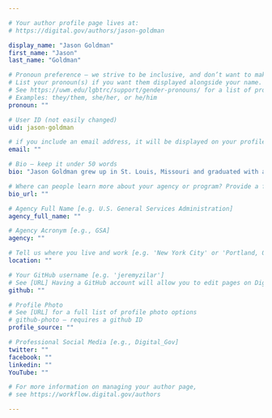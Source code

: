 ```yaml
---

# Your author profile page lives at:
# https://digital.gov/authors/jason-goldman

display_name: "Jason Goldman"
first_name: "Jason"
last_name: "Goldman"

# Pronoun preference — we strive to be inclusive, and don’t want to make assumptions on a person’s first name (be it a gender-neutral name, or is one more common in languages other than English). Learn more http://www.MyPronouns.org
# List your pronoun(s) if you want them displayed alongside your name. Leave it blank and we'll use just your name.
# See https://uwm.edu/lgbtrc/support/gender-pronouns/ for a list of pronouns
# Examples: they/them, she/her, or he/him
pronoun: ""

# User ID (not easily changed)
uid: jason-goldman

# if you include an email address, it will be displayed on your profile page
email: ""

# Bio — keep it under 50 words
bio: "Jason Goldman grew up in St. Louis, Missouri and graduated with a degree in Astrophysics from Princeton University. He was part of the Blogger team acquired by Google in 2003. He worked as a product manager for Google from 2003 to 2006. In 2007, he helped start Twitter Inc where he was Head of Product and served on the board of directors until 2010. Along with Twitter co-founders Ev Williams and Biz Stone he started the Obvious Corporation in 2011 which has helped finance and found companies such as Branch and Medium. In April 2015, he became the first Chief Digital Officer of the White House."

# Where can people learn more about your agency or program? Provide a full URL [e.g. 'https://www.example.gov/']
bio_url: ""

# Agency Full Name [e.g. U.S. General Services Administration]
agency_full_name: ""

# Agency Acronym [e.g., GSA]
agency: ""

# Tell us where you live and work [e.g. 'New York City' or 'Portland, OR']
location: ""

# Your GitHub username [e.g. 'jeremyzilar']
# See [URL] Having a GitHub account will allow you to edit pages on DigitalGov. The image used in your GitHub account can also be used to populate your digital.gov profile photo.
github: ""

# Profile Photo
# See [URL] for a full list of profile photo options
# github-photo — requires a github ID
profile_source: ""

# Professional Social Media [e.g., Digital_Gov]
twitter: ""
facebook: ""
linkedin: ""
YouTube: ""

# For more information on managing your author page,
# see https://workflow.digital.gov/authors

---
```

